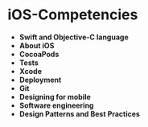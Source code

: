 # iOS-Competencies

- **Swift and Objective-C language**
- **About iOS**
- **CocoaPods**
- **Tests**
- **Xcode**
- **Deployment**
- **Git**
- **Designing for mobile**
- **Software engineering**
- **Design Patterns and Best Practices**

